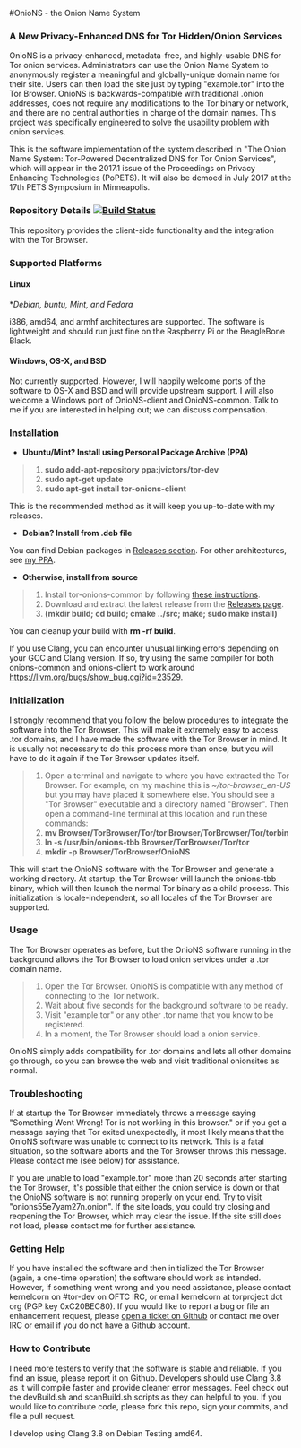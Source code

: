 #OnioNS - the Onion Name System
### A New Privacy-Enhanced DNS for Tor Hidden/Onion Services

OnioNS is a privacy-enhanced, metadata-free, and highly-usable DNS for Tor onion services. Administrators can use the Onion Name System to anonymously register a meaningful and globally-unique domain name for their site. Users can then load the site just by typing "example.tor" into the Tor Browser. OnioNS is backwards-compatible with traditional .onion addresses, does not require any modifications to the Tor binary or network, and there are no central authorities in charge of the domain names. This project was specifically engineered to solve the usability problem with onion services.

This is the software implementation of the system described in "The Onion Name System: Tor-Powered Decentralized DNS for Tor Onion Services", which will appear in the 2017.1 issue of the Proceedings on Privacy Enhancing Technologies (PoPETS). It will also be demoed in July 2017 at the 17th PETS Symposium in Minneapolis.

### Repository Details [![Build Status](https://travis-ci.org/Jesse-V/OnioNS-client.svg?branch=json-rpc)](https://travis-ci.org/Jesse-V/OnioNS-client)

This repository provides the client-side functionality and the integration with the Tor Browser.

### Supported Platforms

#### Linux

**Debian, *buntu, Mint, and Fedora**

i386, amd64, and armhf architectures are supported. The software is lightweight and should run just fine on the Raspberry Pi or the BeagleBone Black.

#### Windows, OS-X, and BSD

Not currently supported. However, I will happily welcome ports of the software to OS-X and BSD and will provide upstream support. I will also welcome a Windows port of OnioNS-client and OnioNS-common. Talk to me if you are interested in helping out; we can discuss compensation.

### Installation

* **Ubuntu/Mint? Install using Personal Package Archive (PPA)**

> 1. **sudo add-apt-repository ppa:jvictors/tor-dev**
> 2. **sudo apt-get update**
> 3. **sudo apt-get install tor-onions-client**

This is the recommended method as it will keep you up-to-date with my releases.

* **Debian? Install from .deb file**

You can find Debian packages in [Releases section](https://github.com/Jesse-V/OnioNS-client/releases). For other architectures, see [my PPA](https://launchpad.net/~jvictors/+archive/tor-dev/+packages).

* **Otherwise, install from source**

> 1. Install tor-onions-common by following [these instructions](https://github.com/Jesse-V/OnioNS-common#installation).
> 2. Download and extract the latest release from the [Releases page](https://github.com/Jesse-V/OnioNS-client/releases).
> 3. **(mkdir build; cd build; cmake ../src; make; sudo make install)**

You can cleanup your build with **rm -rf build**.

If you use Clang, you can encounter unusual linking errors depending on your GCC and Clang version. If so, try using the same compiler for both onions-common and onions-client to work around https://llvm.org/bugs/show_bug.cgi?id=23529.

### Initialization

I strongly recommend that you follow the below procedures to integrate the software into the Tor Browser. This will make it extremely easy to access .tor domains, and I have made the software with the Tor Browser in mind. It is usually not necessary to do this process more than once, but you will have to do it again if the Tor Browser updates itself.

> 1. Open a terminal and navigate to where you have extracted the Tor Browser. For example, on my machine this is *~/tor-browser_en-US* but you may have placed it somewhere else. You should see a "Tor Browser" executable and a directory named "Browser". Then open a command-line terminal at this location and run these commands:
> 2. **mv Browser/TorBrowser/Tor/tor Browser/TorBrowser/Tor/torbin**
> 3. **ln -s /usr/bin/onions-tbb Browser/TorBrowser/Tor/tor**
> 4. **mkdir -p Browser/TorBrowser/OnioNS**

This will start the OnioNS software with the Tor Browser and generate a working directory. At startup, the Tor Browser will launch the onions-tbb binary, which will then launch the normal Tor binary as a child process. This initialization is locale-independent, so all locales of the Tor Browser are supported.

### Usage

The Tor Browser operates as before, but the OnioNS software running in the background allows the Tor Browser to load onion services under a .tor domain name.

> 1. Open the Tor Browser. OnioNS is compatible with any method of connecting to the Tor network.
> 2. Wait about five seconds for the background software to be ready.
> 3. Visit "example.tor" or any other .tor name that you know to be registered.
> 4. In a moment, the Tor Browser should load a onion service.

OnioNS simply adds compatibility for .tor domains and lets all other domains go through, so you can browse the web and visit traditional onionsites as normal.

### Troubleshooting

If at startup the Tor Browser immediately throws a message saying "Something Went Wrong! Tor is not working in this browser." or if you get a message saying that Tor exited unexpectedly, it most likely means that the OnioNS software was unable to connect to its network. This is a fatal situation, so the software aborts and the Tor Browser throws this message. Please contact me (see below) for assistance.

If you are unable to load "example.tor" more than 20 seconds after starting the Tor Browser, it's possible that either the onion service is down or that the OnioNS software is not running properly on your end. Try to visit "onions55e7yam27n.onion". If the site loads, you could try closing and reopening the Tor Browser, which may clear the issue. If the site still does not load, please contact me for further assistance.

### Getting Help

If you have installed the software and then initialized the Tor Browser (again, a one-time operation) the software should work as intended. However, if something went wrong and you need assistance, please contact kernelcorn on #tor-dev on OFTC IRC, or email kernelcorn at torproject dot org (PGP key 0xC20BEC80). If you would like to report a bug or file an enhancement request, please [open a ticket on Github](https://github.com/Jesse-V/OnioNS-client/issues) or contact me over IRC or email if you do not have a Github account.

### How to Contribute

I need more testers to verify that the software is stable and reliable. If you find an issue, please report it on Github. Developers should use Clang 3.8 as it will compile faster and provide cleaner error messages. Feel check out the devBuild.sh and scanBuild.sh scripts as they can helpful to you. If you would like to contribute code, please fork this repo, sign your commits, and file a pull request.

I develop using Clang 3.8 on Debian Testing amd64.
